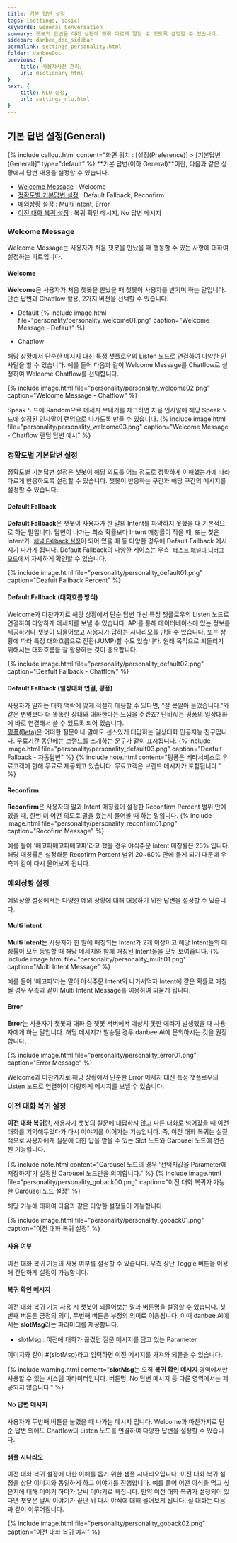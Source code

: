 ```yaml
---
title: 기본 답변 설정 
tags: [settings, basic]
keywords: General Conversation
summary: 챗봇의 답변을 여러 상황에 맞춰 다르게 말할 수 있도록 설정할 수 있습니다.
sidebar: danbee_doc_sidebar
permalink: settings_personality.html
folder: danbeeDoc
previous: {
    title: 사용자사전 관리,
    url: dictionary.html
}
next: {
    title: NLU 설정,
    url: settings_nlu.html
}
---
```


## 기본 답변 설정(General)
 {% include callout.html content="화면 위치 : [설정(Preference)] > [기본답변(General)]" type="default" %}
**기본 답변(이하 General)**이란, 다음과 같은 상황에서 답변 내용을 설정할 수 있습니다. <br/>

- [Welcome Message](settings_personality.html#welcome-message) : Welcome
- [정확도별 기본답변 설정](settings_personality.html#정확도별-기본답변-설정) : Default Fallback, Reconfirm
- [예외상황 설정](settings_personality.html#예외상황-설정) : Multi Intent, Error
- [이전 대화 복귀 설정](settings_personality.html#이전-대화-복귀-설정) : 복귀 확인 메시지, No 답변 메시지


### Welcome Message
Welcome Message는 사용자가 처음 챗봇을 만났을 때 행동할 수 있는 사항에 대하여 설정하는 파트입니다.
#### Welcome
**Welcome**은 사용자가 처음 챗봇을 만났을 때 챗봇이 사용자를 반기며 하는 말입니다. 단순 답변과 Chatflow 활용, 2가지 버전을 선택할 수 있습니다.

 - Default
{% include image.html file="personality/personality_welcome01.png"  caption="Welcome Message - Default" %}

 - Chatflow

해당 상황에서 단순한 메시지 대신 특정 챗플로우의 Listen 노드로 연결하여 다양한 인사말을 할 수 있습니다. 예를 들어 다음과 같이 Welcome Message를 Chatflow로 설정하여 Welcome Chatflow를 선택합니다.

{% include image.html file="personality/personality_welcome02.png"  caption="Welcome Message - Chatflow" %}

 Speak 노드에 Random으로 메세지 보내기를 체크하면 처음 인사말에 해당 Speak 노드에 설정된 인사말이 랜덤으로 나가도록 만들 수 있습니다.
{% include image.html file="personality/personality_welcome03.png"  caption="Welcome Message - Chatflow 랜덤 답변 예시" %}

### 정확도별 기본답변 설정
정확도별 기본답변 설정은 챗봇이 해당 의도를 어느 정도로 정확하게 이해했는가에 따라 다르게 반응하도록 설정할 수 있습니다. 챗봇이 반응하는 구간과 해당 구간의 메시지를 설정할 수 있습니다.

#### Default Fallback
**Default Fallback**은 챗봇이 사용자가 한 말의 Intent를 파악하지 못했을 때 기본적으로 하는 말입니다. 답변이 나가는 최소 확률보다 Intent 매칭률이 작을 때, 또는 찾은 Intent가 <span style="color:#f69023; font-size:13px"><i class="fa fa-external-link-square" aria-hidden="true" style="margin-left:5px"></i> [채널 Fallback 설정](intent.html#채널-fallback-설정)</span>이 되어 있을 때 등 다양한 경우에 Default Fallback 메시지가 나가게 됩니다. Default Fallback의 다양한 케이스는 우측 <span style="color:#f69023; font-size:13px"><i class="fa fa-external-link-square" aria-hidden="true" style="margin-left:5px"></i> [테스트 패널의 디버그 모드](demo_n_test_panel.html#디버그-모드)</span>에서 자세하게 확인할 수 있습니다.

{% include image.html file="personality/personality_default01.png"  caption="Deafult Fallback Percent" %}

#### Default Fallback (대화흐름 방식)
Welcome과 마찬가지로 해당 상황에서 단순 답변 대신 특정 챗플로우의 Listen 노드로 연결하여 다양하게 메세지를 보낼 수 있습니다. API를 통해 데이터베이스에 있는 정보를 제공하거나 챗봇이 되물어보고 사용자가 답하는 시나리오를 만들 수 있습니다. 또는 상황에 따라 특정 대화흐름으로 전환(JUMP)할 수도 있습니다. 원래 목적으로 되돌리기 위해서는 대화흐름을 잘 활용하는 것이 중요합니다. 

{% include image.html file="personality/personality_default02.png"  caption="Deafult Fallback - Chatflow" %}

#### Default Fallback (일상대화 연결, 핑퐁)
사용자가 말하는 대화 맥락에 맞게 적절히 대응할 수 있다면, "잘 못알아 들었습니다."와 같은 변명보다 더 똑똑한 상대와 대화한다는 느낌을 주겠죠? 단비AI는 핑퐁의 일상대화에 바로 연결해서 쓸 수 있도록 되어 있습니다. <br> 
<a href="https://builder.pingpong.us" target="_blank">핑퐁(Beta)</a>은 어떠한 질문이나 말에도 센스있게 대답하는 일상대화 인공지능 친구입니다. 무료기간 동안에는 브랜드를 소개하는 문구가 같이 표시됩니다. 
{% include image.html file="personality/personality_default03.png"  caption="Deafult Fallback - 자동답변" %}
{% include note.html content="핑퐁은 베타서비스로 유료고객에 한해 무료로 제공되고 있습니다. 무료고객은 브랜드 메시지가 포함됩니다." %}





#### Reconfirm
**Reconfirm**은 사용자의 말과 Intent 매칭률이 설정한 Reconfirm Percent 범위 안에 있을 때, 한번 더 어떤 의도로 말을 했는지 물어볼 때 하는 말입니다.
{% include image.html file="personality/personality_reconfirm01.png"  caption="Recofirm Message" %}

예를 들어 '배고파배고파배고파'라고 했을 경우 야식주문 Intent 매칭률은 25% 입니다. 해당 매칭률은 설정해둔 Recofirm Percent 범위 20~60% 안에 들게 되기 때문에 우측과 같이 다시 물어보게 됩니다.

### 예외상황 설정
예외상황 설정에서는 다양한 예외 상황에 대해 대응하기 위한 답변을 설정할 수 있습니다.

#### Multi Intent
**Multi Intent**는 사용자가 한 말에 매칭되는 Intent가 2개 이상이고 해당 Intent들의 매칭률이 모두 동일할 때 해당 메세지와 함께 매칭된 Intent들을 모두 보여줍니다.
{% include image.html file="personality/personality_multi01.png"  caption="Multi Intent Message" %}

예를 들어 '배고파'라는 말이 야식주문 Intent와 나가서먹자 Intent에 같은 확률로 매칭될 경우 우측과 같이 Multi Intent Message를 이용하여 되묻게 됩니다.

#### Error
**Error**는 사용자가 챗봇과 대화 중 챗봇 서버에서 예상치 못한 에러가 발생했을 때 사용자에게 하는 말입니다. 해당 메시지가 발송될 경우 danbee.Ai에 문의하시는 것을 권장합니다.

{% include image.html file="personality/personality_error01.png"  caption="Error Message" %}

Welcome과 마찬가지로 해당 상황에서 단순한 Error 메세지 대신 특정 챗플로우의 Listen 노드로 연결하여 다양하게 메시지를 보낼 수 있습니다.

### 이전 대화 복귀 설정
**이전 대화 복귀**란, 사용자가 챗봇의 질문에 대답하지 않고 다른 대화로 넘어갔을 때 이전 대화를 기억해두었다가 다시 이야기를 이어가는 기능입니다. 즉, 이전 대화 복귀는 실질적으로 사용자에게 질문에 대한 답을 받을 수 있는 Slot 노드와 Carousel 노드에 연관된 기능입니다.

{% include note.html content="Carousel 노드의 경우 '선택지값을 Parameter에 저장하기'가 설정된 Carousel 노드만을 의미합니다." %}
{% include image.html file="personality/personality_goback00.png"  caption="이전 대화 복귀가 가능한 Carousel 노드 설정" %}

해당 기능에 대하여 다음과 같은 다양한 설정들이 가능합니다.

{% include image.html file="personality/personality_goback01.png"  caption="이전 대화 복귀 설정" %}

#### 사용 여부
이전 대화 복귀 기능의 사용 여부를 설정할 수 있습니다. 우측 상단 Toggle 버튼을 이용해 간단하게 설정이 가능합니다.

#### 복귀 확인 메시지
이전 대화 복귀 기능 사용 시 챗봇이 되물어보는 말과 버튼명을 설정할 수 있습니다. 첫번째 버튼은 긍정의 의미, 두번째 버튼은 부정의 의미로 이용됩니다. 이때 danbee.Ai에서는 **slotMsg**라는 파라미터를 제공함니다.

 - slotMsg : 이전에 대화가 끊겼던 질문 메시지를 담고 있는 Parameter

이미지와 같이 #{slotMsg}라고 입력하면 이전 메시지를 가져와 되물을 수 있습니다.

{% include warning.html content="**slotMsg**는 오직 **복귀 확인 메시지** 영역에서만 사용할 수 있는 시스템 파라미터입니다. 버튼명, No 답변 메시지 등 다른 영역에서는 제공되지 않습니다." %}

#### No 답변 메시지
사용자가 두번째 버튼을 눌렀을 때 나가는 메시지 입니다. Welcome과 마찬가지로 단순 답변 외에도 Chatflow의 Listen 노드를 연결하여 다양한 답변을 설정할 수 있습니다.

#### 샘플 시나리오
이전 대화 복귀 설정에 대한 이해를 돕기 위한 샘플 시나리오입니다. 이전 대화 복귀 설정을 상단 이미지와 동일하게 하고 이야기를 진행합니다. 예를 들어 어떤 야식을 먹고 싶은지에 대해 이야기 하다가 날씨 이야기로 빠집니다. 만약 이전 대화 복귀가 설정되어 있다면 챗봇은 날씨 이야기가 끝난 뒤 다시 야식에 대해 물어보게 됩니다. 실 대화는 다음과 같이 이루어집니다.

{% include image.html file="personality/personality_goback02.png"  caption="이전 대화 복귀 예시" %}







